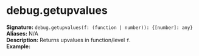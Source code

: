 # debug.getupvalues
**Signature:** `debug.getupvalues(f: (function | number)): {[number]: any}` <br>
**Aliases:** N/A <br>
**Description:** Returns upvalues in function/level `f`. <br>
**Example:**
```lua
```

